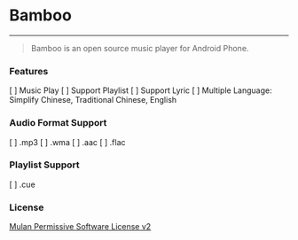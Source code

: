# Bamboo
---
> Bamboo is an open source music player for Android Phone.

### Features
[ ] Music Play
[ ] Support Playlist
[ ] Support Lyric
[ ] Multiple Language: Simplify Chinese, Traditional Chinese, English

### Audio Format Support
[ ] .mp3
[ ] .wma
[ ] .aac
[ ] .flac

### Playlist Support
[ ] .cue

### License
[Mulan Permissive Software License v2](https://opensource.org/license/mulanpsl-2-0/)